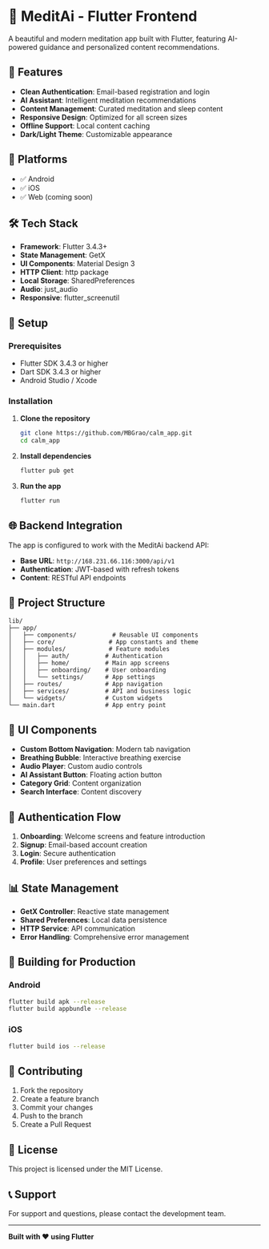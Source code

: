 # 🧘 MeditAi - Flutter Frontend

A beautiful and modern meditation app built with Flutter, featuring AI-powered guidance and personalized content recommendations.

## 🚀 Features

- **Clean Authentication**: Email-based registration and login
- **AI Assistant**: Intelligent meditation recommendations
- **Content Management**: Curated meditation and sleep content
- **Responsive Design**: Optimized for all screen sizes
- **Offline Support**: Local content caching
- **Dark/Light Theme**: Customizable appearance

## 📱 Platforms

- ✅ Android
- ✅ iOS
- ✅ Web (coming soon)

## 🛠️ Tech Stack

- **Framework**: Flutter 3.4.3+
- **State Management**: GetX
- **UI Components**: Material Design 3
- **HTTP Client**: http package
- **Local Storage**: SharedPreferences
- **Audio**: just_audio
- **Responsive**: flutter_screenutil

## 🔧 Setup

### Prerequisites
- Flutter SDK 3.4.3 or higher
- Dart SDK 3.4.3 or higher
- Android Studio / Xcode

### Installation

1. **Clone the repository**
   ```bash
   git clone https://github.com/MBGrao/calm_app.git
   cd calm_app
   ```

2. **Install dependencies**
   ```bash
   flutter pub get
   ```

3. **Run the app**
   ```bash
   flutter run
   ```

## 🌐 Backend Integration

The app is configured to work with the MeditAi backend API:
- **Base URL**: `http://168.231.66.116:3000/api/v1`
- **Authentication**: JWT-based with refresh tokens
- **Content**: RESTful API endpoints

## 📁 Project Structure

```
lib/
├── app/
│   ├── components/          # Reusable UI components
│   ├── core/               # App constants and theme
│   ├── modules/            # Feature modules
│   │   ├── auth/          # Authentication
│   │   ├── home/          # Main app screens
│   │   ├── onboarding/    # User onboarding
│   │   └── settings/      # App settings
│   ├── routes/            # App navigation
│   ├── services/          # API and business logic
│   └── widgets/           # Custom widgets
└── main.dart              # App entry point
```

## 🎨 UI Components

- **Custom Bottom Navigation**: Modern tab navigation
- **Breathing Bubble**: Interactive breathing exercise
- **Audio Player**: Custom audio controls
- **AI Assistant Button**: Floating action button
- **Category Grid**: Content organization
- **Search Interface**: Content discovery

## 🔐 Authentication Flow

1. **Onboarding**: Welcome screens and feature introduction
2. **Signup**: Email-based account creation
3. **Login**: Secure authentication
4. **Profile**: User preferences and settings

## 📊 State Management

- **GetX Controller**: Reactive state management
- **Shared Preferences**: Local data persistence
- **HTTP Service**: API communication
- **Error Handling**: Comprehensive error management

## 🚀 Building for Production

### Android
```bash
flutter build apk --release
flutter build appbundle --release
```

### iOS
```bash
flutter build ios --release
```

## 🤝 Contributing

1. Fork the repository
2. Create a feature branch
3. Commit your changes
4. Push to the branch
5. Create a Pull Request

## 📄 License

This project is licensed under the MIT License.

## 📞 Support

For support and questions, please contact the development team.

---

**Built with ❤️ using Flutter**
